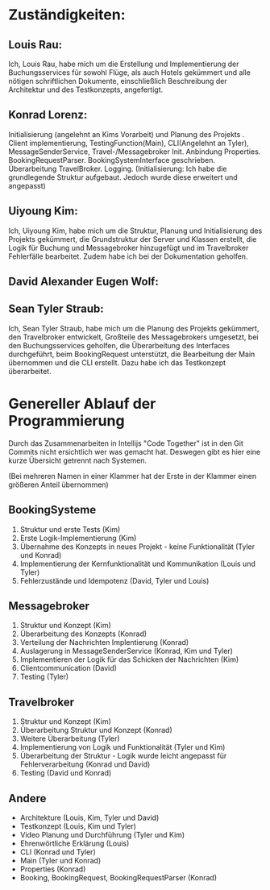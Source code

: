 # Zuständigkeiten:

## Louis Rau:
Ich, Louis Rau, habe mich um die Erstellung und Implementierung der Buchungsservices für sowohl Flüge, als auch Hotels gekümmert und alle nötigen schriftlichen Dokumente, einschließlich Beschreibung der Architektur und des Testkonzepts, angefertigt.

## Konrad Lorenz:
Initialisierung (angelehnt an Kims Vorarbeit) und Planung des Projekts . Client implementierung, TestingFunction(Main), CLI(Angelehnt an Tyler), MessageSenderService, Travel-/Messagebroker Init.
Anbindung Properties. BookingRequestParser. BookingSystemInterface geschrieben. Überarbeitung TravelBroker. Logging.
(Initialisierung: Ich habe die grundlegende Struktur aufgebaut. Jedoch wurde diese erweitert und angepasst)
## Uiyoung Kim:
Ich, Uiyoung Kim, habe mich um die Struktur, Planung und Initialisierung des Projekts gekümmert, die Grundstruktur der Server und Klassen erstellt, die Logik für Buchung und Messagebroker hinzugefügt und im Travelbroker Fehlerfälle bearbeitet. Zudem habe ich bei der Dokumentation geholfen.

## David Alexander Eugen Wolf:


## Sean Tyler Straub:
Ich, Sean Tyler Straub, habe mich um die Planung des Projekts gekümmert, den Travelbroker entwickelt, Großteile des Messagebrokers umgesetzt, bei den Buchungsservices geholfen, die Überarbeitung des Interfaces durchgeführt, beim BookingRequest unterstützt, die Bearbeitung der Main übernommen und die CLI erstellt. Dazu habe ich das Testkonzept überarbeitet.

# Genereller Ablauf der Programmierung
Durch das Zusammenarbeiten in Intellijs "Code Together" ist in den Git Commits nicht ersichtlich wer was gemacht hat. Deswegen gibt es hier eine kurze Übersicht getrennt nach Systemen. 

(Bei mehreren Namen in einer Klammer hat der Erste in der Klammer einen größeren Anteil übernommen)
## BookingSysteme
1. Struktur und erste Tests (Kim)
2. Erste Logik-Implementierung (Kim)
3. Übernahme des Konzepts in neues Projekt - keine Funktionalität (Tyler und Konrad)
4. Implementierung der Kernfunktionalität und Kommunikation (Louis und Tyler)
5. Fehlerzustände und Idempotenz (David, Tyler und Louis)
## Messagebroker
1. Struktur und Konzept (Kim)
2. Überarbeitung des Konzepts (Konrad)
3. Verteilung der Nachrichten Implentierung (Konrad)
4. Auslagerung in MessageSenderService (Konrad, Kim und Tyler)
5. Implementieren der Logik für das Schicken der Nachrichten (Kim)
6. Clientcommunication (David)
7. Testing (Tyler)
## Travelbroker
1. Struktur und Konzept (Kim)
2. Überarbeitung Struktur und Konzept (Konrad)
3. Weitere Überarbeitung (Tyler)
4. Implementierung von Logik und Funktionalität (Tyler und Kim)
5. Überarbeitung der Struktur - Logik wurde leicht angepasst für Fehlerverarbeitung (Konrad und David)
6. Testing (David und Konrad)
## Andere
- Architekture (Louis, Kim, Tyler und David)
- Testkonzept (Louis, Kim und Tyler)
- Video Planung und Durchführung (Tyler und Kim)
- Ehrenwörtliche Erklärung (Louis)
- CLI (Konrad und Tyler)
- Main (Tyler und Konrad)
- Properties (Konrad)
- Booking, BookingRequest, BookingRequestParser (Konrad)
